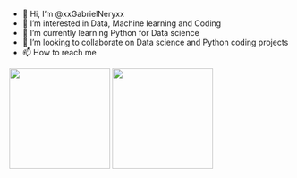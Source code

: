 
- 👋 Hi, I’m @xxGabrielNeryxx
- 👀 I’m interested in Data, Machine learning and Coding
- 🌱 I’m currently learning Python for Data science
- 💞️ I’m looking to collaborate on Data science and Python coding projects
- 📫 How to reach me 

<div>
  <img height="180em" src=https://github-readme-stats.vercel.app/api?username=xxGabrielNeryxx&show_icons=true&theme=dracula>
  <img height="180em" src=https://github-readme-stats.vercel.app/api/top-langs/?username=anuraghazra_icons=true&theme=dracula>
<div>
